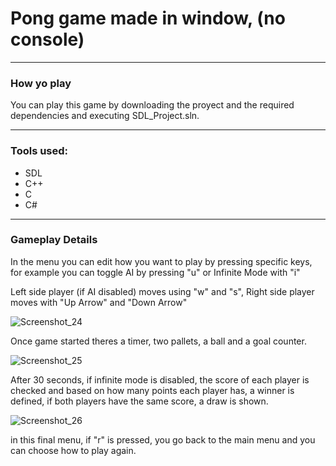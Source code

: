 # Pong game made in window, (no console) 

---
### How yo play

You can play this game by downloading the proyect and the required dependencies and executing SDL_Project.sln. 

---
### Tools used:
- SDL
- C++
- C
- C#


---
### Gameplay Details

In the menu you can edit how you want to play by pressing specific keys, for example you can toggle AI by pressing "u" or Infinite Mode with "i"

Left side player (if AI disabled) moves using "w" and "s", Right side player moves with "Up Arrow" and "Down Arrow"

![Screenshot_24](https://user-images.githubusercontent.com/49301263/182965950-97c266da-d482-47df-bce6-18f7a7408946.png)

Once game started theres a timer, two pallets, a ball and a goal counter. 

![Screenshot_25](https://user-images.githubusercontent.com/49301263/182966000-579a3993-dcbf-4061-bd31-0354712008da.png)

After 30 seconds, if infinite mode is disabled, the score of each player is checked and based on how many points each player has, a winner is defined, if both players have the same score, a draw is shown. 

![Screenshot_26](https://user-images.githubusercontent.com/49301263/182966009-4c845814-4386-4c93-a12b-564d7ea41aa0.png)

in this final menu, if "r" is pressed, you go back to the main menu and you can choose how to play again. 
